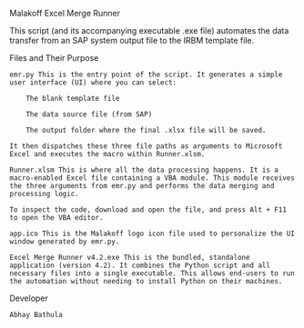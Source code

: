 Malakoff Excel Merge Runner

This script (and its accompanying executable .exe file) automates the data transfer from an SAP system output file to the IRBM template file.

Files and Their Purpose

    emr.py This is the entry point of the script. It generates a simple user interface (UI) where you can select:

        The blank template file

        The data source file (from SAP)

        The output folder where the final .xlsx file will be saved.

    It then dispatches these three file paths as arguments to Microsoft Excel and executes the macro within Runner.xlsm.

    Runner.xlsm This is where all the data processing happens. It is a macro-enabled Excel file containing a VBA module. This module receives the three arguments from emr.py and performs the data merging and processing logic.

    To inspect the code, download and open the file, and press Alt + F11 to open the VBA editor.

    app.ico This is the Malakoff logo icon file used to personalize the UI window generated by emr.py.

    Excel Merge Runner v4.2.exe This is the bundled, standalone application (version 4.2). It combines the Python script and all necessary files into a single executable. This allows end-users to run the automation without needing to install Python on their machines.

Developer

    Abhay Bathula

